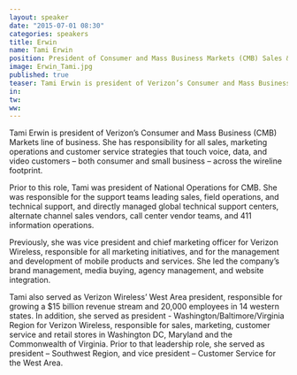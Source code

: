 ```yaml
---
layout: speaker
date: "2015-07-01 08:30"
categories: speakers
title: Erwin
name: Tami Erwin
position: President of Consumer and Mass Business Markets (CMB) Sales & Service at VERIZON
image: Erwin_Tami.jpg
published: true
teaser: Tami Erwin is president of Verizon’s Consumer and Mass Business (CMB) Markets line of business. 
in:
tw:
ww: 
---
```

Tami Erwin is president of Verizon’s Consumer and Mass Business (CMB) Markets line of business. She has responsibility for all sales, marketing operations and customer service strategies that touch voice, data, and video customers – both consumer and small business – across the wireline footprint.

Prior to this role, Tami was president of National Operations for CMB. She was responsible for the support teams leading sales, field operations, and technical support, and directly managed global technical support centers, alternate channel sales vendors, call center vendor teams, and 411 information operations.

Previously, she was vice president and chief marketing officer for Verizon Wireless, responsible for all marketing initiatives, and for the management and development of mobile products and services. She led the company’s brand management, media buying, agency management, and website integration.

Tami also served as Verizon Wireless’ West Area president, responsible for growing a $15 billion revenue stream and 20,000 employees in 14 western states. In addition, she served as president - Washington/Baltimore/Virginia Region for Verizon Wireless, responsible for sales, marketing, customer service and retail stores in Washington DC, Maryland and the Commonwealth of Virginia. Prior to that leadership role, she served as president – Southwest Region, and vice president – Customer Service for the West Area. 
